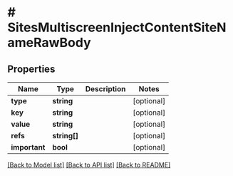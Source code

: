 # # SitesMultiscreenInjectContentSiteNameRawBody

## Properties

Name | Type | Description | Notes
------------ | ------------- | ------------- | -------------
**type** | **string** |  | [optional]
**key** | **string** |  | [optional]
**value** | **string** |  | [optional]
**refs** | **string[]** |  | [optional]
**important** | **bool** |  | [optional]

[[Back to Model list]](../../README.md#models) [[Back to API list]](../../README.md#endpoints) [[Back to README]](../../README.md)
